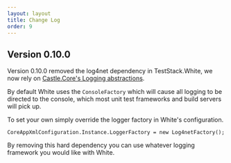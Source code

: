```yaml
---
layout: layout
title: Change Log
order: 9
---
```


## Version 0.10.0
Version 0.10.0 removed the log4net dependency in TestStack.White, we now rely on [Castle.Core's Logging abstractions](http://old.castleproject.org/services/logging/index.html).

By default White uses the `ConsoleFactory` which will cause all logging to be directed to the console, which most unit test frameworks and build servers will pick up. 

To set your own simply override the logger factory in White's configuration.

    CoreAppXmlConfiguration.Instance.LoggerFactory = new Log4netFactory();

By removing this hard dependency you can use whatever logging framework you would like with White.